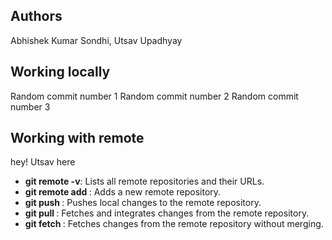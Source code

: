 ## Authors 
Abhishek Kumar Sondhi, Utsav Upadhyay 

## Working locally
Random commit number 1 
Random commit number 2 
Random commit number 3

## Working with remote
hey! Utsav here
- **git remote -v**: Lists all remote repositories and their URLs. 
- **git remote add <name> <url>**: Adds a new remote repository. 
- **git push <remote> <branch>**: Pushes local changes to the remote repository.
- **git pull <remote> <branch>**: Fetches and integrates changes from the remote repository.
- **git fetch <remote>**: Fetches changes from the remote repository without merging. 
